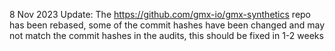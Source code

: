 8 Nov 2023 Update: The https://github.com/gmx-io/gmx-synthetics repo has been rebased, some of the commit hashes have been changed and may not match the commit hashes in the audits, this should be fixed in 1-2 weeks

